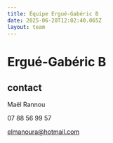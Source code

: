 ```yaml
---
title: Équipe Ergué-Gabéric B
date: 2025-06-20T12:02:40.065Z
layout: team
---
```


# Ergué-Gabéric B



## contact 

Maël Rannou

07 88 56 99 57

elmanoura@hotmail.com

